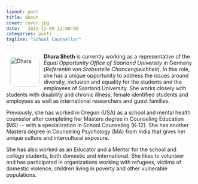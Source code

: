 ```yaml
---
layout: post
title: About
cover: cover.jpg
date:   2013-12-09 12:00:00
categories: posts
tagline: "School Counsellor"
---
```


<img src="/assets/images/dha2.jpeg" alt="Dhara" style="float:left; width: 80px;
    -webkit-border-radius: 10px;
    -moz-border-radius: 10px;
    border-radius: 10px;
    margin: 10px 10px 10px 10px;
"/>

**Dhara Sheth** is currently working as a representative of the *Equal Opportunity Office of Saarland University* in Germany (*Referentin von Stabsstelle Chancengleichheit*). In this role, she has a unique opportunity to address the issues around diversity, inclusion and equality for the students and the employees of Saarland University. She works closely with students with disability and chronic illness, female identified students and employees as well as international researchers and guest families.

Previously, she has worked in Oregon (USA) as a school and mental health counselor after completing her Masters degree in Counseling Education (MS) -- with a specialization in School Counseling (K-12). She has another Masters degree in Counseling Psychology (MA) from India that gives her unique culture and intercultural exposure.

She has also worked as an Educator and a Mentor for the school and college students, both domestic and international. She likes to volunteer and has participated in organizations working with refugees, victims of domestic violence, children living in poverty and other vulnerable populations.
